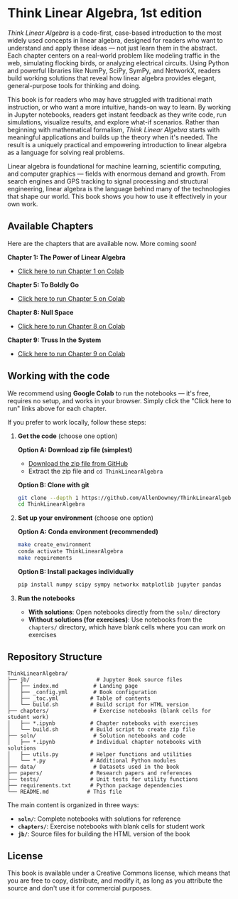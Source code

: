 # Think Linear Algebra, 1st edition

*Think Linear Algebra* is a code-first, case-based introduction to the most widely used concepts in linear algebra, designed for readers who want to understand and apply these ideas — not just learn them in the abstract. Each chapter centers on a real-world problem like modeling traffic in the web, simulating flocking birds, or analyzing electrical circuits. Using Python and powerful libraries like NumPy, SciPy, SymPy, and NetworkX, readers build working solutions that reveal how linear algebra provides elegant, general-purpose tools for thinking and doing.

This book is for readers who may have struggled with traditional math instruction, or who want a more intuitive, hands-on way to learn. By working in Jupyter notebooks, readers get instant feedback as they write code, run simulations, visualize results, and explore what-if scenarios. Rather than beginning with mathematical formalism, *Think Linear Algebra* starts with meaningful applications and builds up the theory when it's needed. The result is a uniquely practical and empowering introduction to linear algebra as a language for solving real problems.

Linear algebra is foundational for machine learning, scientific computing, and computer graphics — fields with enormous demand and growth. From search engines and GPS tracking to signal processing and structural engineering, linear algebra is the language behind many of the technologies that shape our world. This book shows you how to use it effectively in your own work.


## Available Chapters

Here are the chapters that are available now. More coming soon!

**Chapter 1: The Power of Linear Algebra**

* [Click here to run Chapter 1 on Colab](https://colab.research.google.com/github/AllenDowney/ThinkLinearAlgebra/blob/main/nb/centrality.ipynb)

**Chapter 5: To Boldly Go**

* [Click here to run Chapter 5 on Colab](https://colab.research.google.com/github/AllenDowney/ThinkLinearAlgebra/blob/main/nb/affine.ipynb)

**Chapter 8: Null Space**

* [Click here to run Chapter 8 on Colab](https://colab.research.google.com/github/AllenDowney/ThinkLinearAlgebra/blob/main/nb/nullspace.ipynb)

**Chapter 9: Truss In the System**

* [Click here to run Chapter 9 on Colab](https://colab.research.google.com/github/AllenDowney/ThinkLinearAlgebra/blob/main/nb/truss.ipynb)


## Working with the code

We recommend using **Google Colab** to run the notebooks — it's free, requires no setup, and works in your browser. Simply click the "Click here to run" links above for each chapter.

If you prefer to work locally, follow these steps:

1. **Get the code** (choose one option)
   
   **Option A: Download zip file (simplest)**
   - [Download the zip file from GitHub](https://github.com/AllenDowney/ThinkLinearAlgebra/archive/refs/heads/main.zip)
   - Extract the zip file and `cd ThinkLinearAlgebra`
   
   **Option B: Clone with git**
   ```bash
   git clone --depth 1 https://github.com/AllenDowney/ThinkLinearAlgebra.git
   cd ThinkLinearAlgebra
   ```

2. **Set up your environment** (choose one option)
   
   **Option A: Conda environment (recommended)**
   ```bash
   make create_environment
   conda activate ThinkLinearAlgebra
   make requirements
   ```
   
   **Option B: Install packages individually**
   ```bash
   pip install numpy scipy sympy networkx matplotlib jupyter pandas
   ```

3. **Run the notebooks**

   - **With solutions**: Open notebooks directly from the `soln/` directory
   - **Without solutions (for exercises)**: Use notebooks from the `chapters/` directory, which have blank cells where you can work on exercises
   

## Repository Structure

```
ThinkLinearAlgebra/
├── jb/                     # Jupyter Book source files
│   ├── index.md           # Landing page
│   ├── _config.yml        # Book configuration
│   ├── _toc.yml          # Table of contents
│   └── build.sh          # Build script for HTML version
├── chapters/              # Exercise notebooks (blank cells for student work)
│   ├── *.ipynb           # Chapter notebooks with exercises
│   └── build.sh          # Build script to create zip file
├── soln/                  # Solution notebooks and code
│   ├── *.ipynb           # Individual chapter notebooks with solutions
│   ├── utils.py          # Helper functions and utilities
│   └── *.py              # Additional Python modules
├── data/                  # Datasets used in the book
├── papers/               # Research papers and references
├── tests/                # Unit tests for utility functions
├── requirements.txt      # Python package dependencies
└── README.md            # This file
```

The main content is organized in three ways:
- **`soln/`**: Complete notebooks with solutions for reference
- **`chapters/`**: Exercise notebooks with blank cells for student work
- **`jb/`**: Source files for building the HTML version of the book


## License

This book is available under a Creative Commons license, which means that you are free to copy, distribute, and modify it, as long as you attribute the source and don't use it for commercial purposes.
